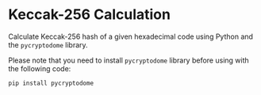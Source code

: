 # Keccak-256 Calculation

Calculate Keccak-256 hash of a given hexadecimal code using Python and the ```pycryptodome``` library.

Please note that you need to install ```pycryptodome``` library before using with the following code:

```bash
pip install pycryptodome
```

